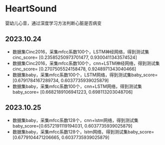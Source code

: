 # HeartSound
婴幼儿心音，通过深度学习方法判断心脏是否病变

## 2023.10.24
- 数据集Cinc2016，采集mfcc系数100个，LSTM神经网络，得到测试集cinc_score= [0.23585250973701477, 0.9300411343574524]
- 数据集Cinc2016，采集mfcc系数100个，cnn+LSTM神经网络，得到测试集cinc_score= [0.2707505524158478, 0.9248971343040466]
- 数据集baby，采集mfcc系数100个，LSTM网络，得到测试集baby_score= [0.6791784167289734, 0.6037735939025879]
- 数据集baby，采集mfcc系数100个，cnn+LSTM网络，得到测试集baby_score= [0.6682189106941223, 0.698113203048706]
## 2023.10.25
- 数据集baby，采集mfcc系数128个，cnn+lstm网络，得到测试集baby_score=[0.6572191119194031, 0.6037735939025879]
- 数据集baby，采集mfcc系数128个，lstm网络，得到测试集baby_score=[0.6779104471206665, 0.6037735939025879]
